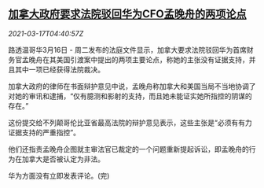 <!--1615956896000-->
[加拿大政府要求法院驳回华为CFO孟晚舟的两项论点](https://cn.reuters.com/article/canada-government-huawei-cfo-0316-tues-idCNKBS2B90HM)
------

<div><i>2021-03-17T04:40:57Z</i></div><p>路透温哥华3月16日 - 周二发布的法庭文件显示，加拿大要求法院驳回华为首席财务官孟晚舟在其美国引渡案中提出的两项主要论点，称她的主张没有证据支持，并且其中一项已经获得法院裁决。</p><p>加拿大政府的律师在书面辩护意见中说，孟晚舟称加拿大和美国当局不当地协调了对她的审讯和逮捕，“仅有臆测和影射的支持，而且她未能证实她所指控的阴谋的存在。”</p><p>这份提交给不列颠哥伦比亚省最高法院的辩护意见表示，这些主张是“必须有有力证据支持的严重指控”。</p><p>他们还指责孟晚舟企图就主审法官已裁定的一个问题重新提起诉讼，即孟晚舟的行为在加拿大是否被认定为非法。</p><p>华为方面没有立即发表评论。(完)</p>
